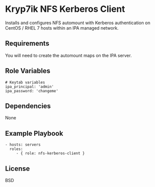 Kryp7ik NFS Kerberos Client
=========

Installs and configures NFS automount with Kerberos authentication on CentOS / RHEL 7 hosts within an IPA managed network.

Requirements
------------

You will need to create the automount maps on the IPA server.

Role Variables
--------------

    # Keytab variables
    ipa_principal: 'admin'
    ipa_password: 'changeme'

Dependencies
------------

None

Example Playbook
----------------


    - hosts: servers
      roles:
         - { role: nfs-kerberos-client }

License
-------

BSD

